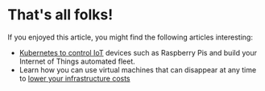 # That's all folks!

If you enjoyed this article, you might find the following articles interesting:

- [Kubernetes to control IoT](/blog/kubernetes-on-solar-plants) devices such as Raspberry Pis and build your Internet of Things automated fleet.
- Learn how you can use virtual machines that can disappear at any time to [lower your infrastructure costs](/blog/kubernetes-spot-instances)
